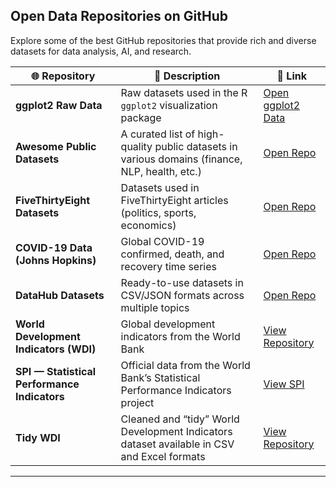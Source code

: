 ## Open Data Repositories on GitHub

Explore some of the best GitHub repositories that provide rich and diverse datasets for data analysis, AI, and research.

| 🌐 Repository | 📝 Description | 🔗 Link |
|----------------|----------------|--------|
| **ggplot2 Raw Data** | Raw datasets used in the R `ggplot2` visualization package | [Open ggplot2 Data](https://github.com/tidyverse/ggplot2/tree/main/data-raw) |
| **Awesome Public Datasets** | A curated list of high-quality public datasets in various domains (finance, NLP, health, etc.) | [Open Repo](https://github.com/awesomedata/awesome-public-datasets) |
| **FiveThirtyEight Datasets** | Datasets used in FiveThirtyEight articles (politics, sports, economics) | [Open Repo](https://github.com/fivethirtyeight/data) |
| **COVID-19 Data (Johns Hopkins)** | Global COVID-19 confirmed, death, and recovery time series | [Open Repo](https://github.com/CSSEGISandData/COVID-19) |
| **DataHub Datasets** | Ready-to-use datasets in CSV/JSON formats across multiple topics | [Open Repo](https://github.com/datasets) |
| **World Development Indicators (WDI)** | Global development indicators from the World Bank | [View Repository](https://github.com/datasets/world-development-indicators) |
| **SPI — Statistical Performance Indicators** | Official data from the World Bank’s Statistical Performance Indicators project | [View SPI](https://github.com/worldbank/SPI) |
| **Tidy WDI** | Cleaned and “tidy” World Development Indicators dataset available in CSV and Excel formats | [View Repository](https://github.com/gregbehm/tidy_wdi) |
---

